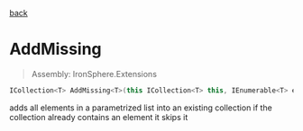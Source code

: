 ﻿

[back](/IronSphere.Extensions/types/CollectionExtension)

# AddMissing

> Assembly: IronSphere.Extensions

```csharp
ICollection<T> AddMissing<T>(this ICollection<T> this, IEnumerable<T> elementsToAdd);
```

adds all elements in a parametrized list into an existing collection if the collection already contains an element it skips it

 